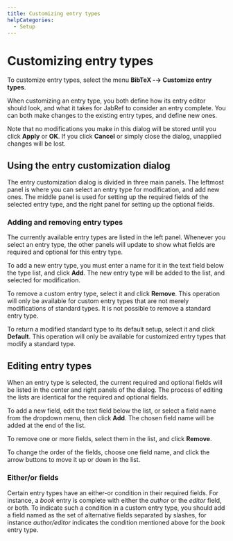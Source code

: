 ```yaml
---
title: Customizing entry types
helpCategories:
  - Setup
---
```

# Customizing entry types

To customize entry types, select the menu **BibTeX -→ Customize entry types**.

When customizing an entry type, you both define how its entry editor should look, and what it takes for JabRef to consider an entry complete. You can both make changes to the existing entry types, and define new ones.

Note that no modifications you make in this dialog will be stored until you click **Apply** or **OK**. If you click **Cancel** or simply close the dialog, unapplied changes will be lost.

## Using the entry customization dialog

The entry customization dialog is divided in three main panels. The leftmost panel is where you can select an entry type for modification, and add new ones. The middle panel is used for setting up the required fields of the selected entry type, and the right panel for setting up the optional fields.

### Adding and removing entry types

The currently available entry types are listed in the left panel. Whenever you select an entry type, the other panels will update to show what fields are required and optional for this entry type.

To add a new entry type, you must enter a name for it in the text field below the type list, and click **Add**. The new entry type will be added to the list, and selected for modification.

To remove a custom entry type, select it and click **Remove**. This operation will only be available for custom entry types that are not merely modifications of standard types. It is not possible to remove a standard entry type.

To return a modified standard type to its default setup, select it and click **Default**. This operation will only be available for customized entry types that modify a standard type.

## Editing entry types

When an entry type is selected, the current required and optional fields will be listed in the center and right panels of the dialog. The process of editing the lists are identical for the required and optional fields.

To add a new field, edit the text field below the list, or select a field name from the dropdown menu, then click **Add**. The chosen field name will be added at the end of the list.

To remove one or more fields, select them in the list, and click **Remove**.

To change the order of the fields, choose one field name, and click the arrow buttons to move it up or down in the list.

### Either/or fields

Certain entry types have an either-or condition in their required fields. For instance, a *book* entry is complete with either the *author* or the *editor* field, or both. To indicate such a condition in a custom entry type, you should add a field named as the set of alternative fields separated by slashes, for instance *author/editor* indicates the condition mentioned above for the *book* entry type.